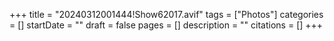 +++
title = "20240312001444!Show62017.avif"
tags = ["Photos"]
categories = []
startDate = ""
draft = false
pages = []
description = ""
citations = []
+++
